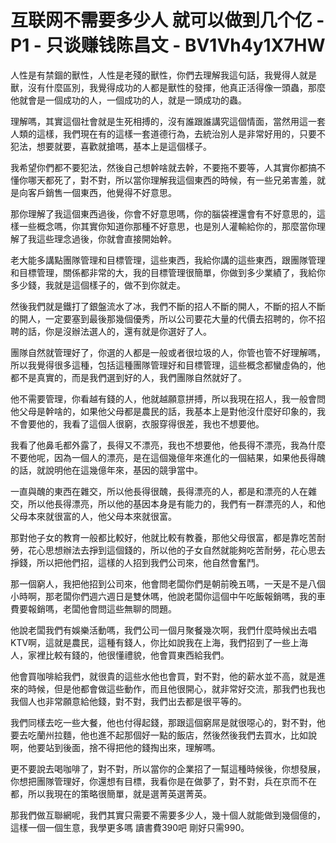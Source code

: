 # 互联网不需要多少人 就可以做到几个亿 - P1 - 只谈赚钱陈昌文 - BV1Vh4y1X7HW

人性是有禁錮的獸性，人性是老殘的獸性，你們去理解我這句話，我覺得人就是獸，沒有什麼區別，我覺得成功的人都是獸性的發揮，他真正活得像一頭蟲，那麼他就會是一個成功的人，一個成功的人，就是一頭成功的蟲。

理解嗎，其實這個社會就是生死相搏的，沒有誰跟誰講究這個情面，當然用這一套人類的這樣，我們現在有的這樣一套道德行為，去統治別人是非常好用的，只要不犯法，想要就要，喜歡就搶嗎，基本上是這個樣子。

我希望你們都不要犯法，然後自己想幹啥就去幹，不要拖不要等，人其實你都搞不懂你哪天都死了，對不對，所以當你理解我這個東西的時候，有一些兄弟害羞，就是向客戶銷售一個東西，他覺得不好意思。

那你理解了我這個東西過後，你會不好意思嗎，你的腦袋裡還會有不好意思的，這樣一些概念嗎，你其實你知道你那種不好意思，也是別人灌輸給你的，那麼當你理解了我這些理念過後，你就會直接開始幹。

老大能多講點團隊管理和目標管理，這些東西，我給你講的這些東西，跟團隊管理和目標管理，關係都非常的大，我的目標管理很簡單，你做到多少業績了，我給你多少錢，我就是這個樣子的，做不到你就走。

然後我們就是鐵打了銀盤流水了冰，我們不斷的招人不斷的開人，不斷的招人不斷的開人，一定要塞到最後那幾個優秀，所以公司要花大量的代價去招聘的，你不招聘的話，你是沒辦法選人的，還有就是你選好了人。

團隊自然就管理好了，你選的人都是一般或者很垃圾的人，你管也管不好理解嗎，所以我覺得很多這種，包括這種團隊管理好和目標管理，這些概念都蠻虛偽的，他都不是真實的，而是我們選到好的人，我們團隊自然就好了。

他不需要管理，你看越有錢的人，他就越願意拼搏，所以我現在招人，我一般會問他父母是幹啥的，如果他父母都是農民的話，我基本上是對他沒什麼好印象的，我不會要他的，我看了這個人很窮，衣服穿得很差，我也不想要他。

我看了他鼻毛都外露了，長得又不漂亮，我也不想要他，他長得不漂亮，我為什麼不要他呢，因為一個人的漂亮，是在這個幾億年來進化的一個結果，如果他長得醜的話，就說明他在這幾億年來，基因的競爭當中。

一直與醜的東西在雜交，所以他長得很醜，長得漂亮的人，都是和漂亮的人在雜交，所以他長得漂亮，所以他的基因本身是有能力的，我們有一群漂亮的人，和他父母本來就很富的人，他父母本來就很富。

那對他子女的教育一般都比較好，他就比較有教養，那他父母很富，都是靠吃苦耐勞，花心思想辦法去掙到這個錢的，所以他的子女自然就能夠吃苦耐勞，花心思去掙錢，所以把他們招，這樣的人招到我們公司來，他自然會奮鬥。

那一個窮人，我把他招到公司來，他會問老闆你們是朝前晚五嗎，一天是不是八個小時啊，那老闆你們週六週日是雙休嗎，他說老闆你這個中午吃飯報銷嗎，我的車費要報銷嗎，老闆他會問這些無聊的問題。

他說老闆我們有娛樂活動嗎，我們公司一個月聚餐幾次啊，我們什麼時候出去唱KTV啊，這就是農民，這種有錢人，你比如說我在上海，我們招到了一些上海人，家裡比較有錢的，他很懂禮貌，他會買東西給我們。

他會買咖啡給我們，就很貴的這些水他也會買，對不對，他的薪水並不高，就是進來的時候，但是他都會做這些動作，而且他很開心，就非常好交流，那我們也我也我個人也非常願意給他錢，對不對，我們出去都是很平等的。

我們同樣去吃一些大餐，他也付得起錢，那跟這個窮屌是就很噁心的，對不對，他要去吃蘭州拉麵，他也進不起那個好一點的飯店，然後然後我們去買水，比如說啊，他要站到後面，捨不得把他的錢掏出來，理解嗎。

更不要說去喝咖啡了，對不對，所以當你的企業招了一幫這種時候後，你想發展，你想把團隊管理好，你還想有目標，我看你是在做夢了，對不對，兵在京而不在都，所以我現在的策略很簡單，就是選菁英選菁英。

那我們做互聯網呢，我們其實只需要不需要多少人，幾十個人就能做到幾個億的，這樣一個一個生意，我學更多嗎 讀書費390吧 剛好只需990。


